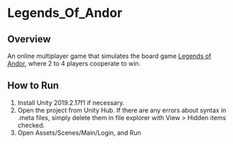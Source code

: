 # Legends_Of_Andor

## Overview
An online multiplayer game that simulates the board game [Legends of Andor](http://legendsofandor.com/), where 2 to 4 players cooperate to win.

## How to Run
1. Install Unity 2019.2.17f1 if necessary.
2. Open the project from Unity Hub. If there are any errors about syntax in .meta files, simply delete them in file explorer with View > Hidden items checked.
3. Open Assets/Scenes/Main/Login, and Run
